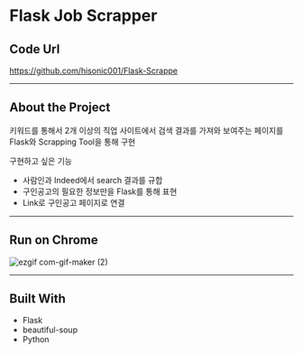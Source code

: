 # Flask Job Scrapper
## Code Url

https://github.com/hisonic001/Flask-Scrappe
<br>
______________________________________________________

## About the Project

키워드를 통해서 2개 이상의 직업 사이트에서 검색 결과를 가져와 보여주는
페이지를 Flask와 Scrapping Tool을 통해 구현

구현하고 싶은 기능

- 사람인과 Indeed에서 search 결과를 규합
- 구인공고의 필요한 정보만을 Flask를 통해 표현
- Link로 구인공고 페이지로 연결
______________________________________________________




## Run on Chrome

![ezgif com-gif-maker (2)](https://user-images.githubusercontent.com/40854017/137446198-0b440041-7a82-4117-a209-69bc91874531.gif)


______________________________________________________


## Built With

- Flask
- beautiful-soup
- Python

